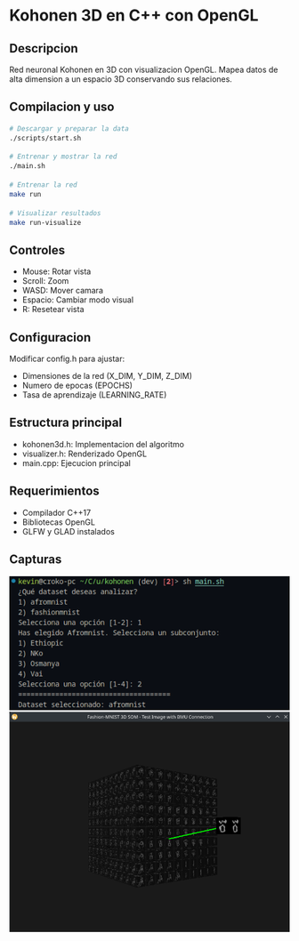 # Kohonen 3D en C++ con OpenGL

## Descripcion

Red neuronal Kohonen en 3D con visualizacion OpenGL. Mapea datos de alta dimension a un espacio 3D conservando sus relaciones.

## Compilacion y uso

```bash
# Descargar y preparar la data
./scripts/start.sh

# Entrenar y mostrar la red
./main.sh

# Entrenar la red
make run

# Visualizar resultados
make run-visualize
```

## Controles

- Mouse: Rotar vista
- Scroll: Zoom
- WASD: Mover camara
- Espacio: Cambiar modo visual
- R: Resetear vista

## Configuracion

Modificar config.h para ajustar:

- Dimensiones de la red (X_DIM, Y_DIM, Z_DIM)
- Numero de epocas (EPOCHS)
- Tasa de aprendizaje (LEARNING_RATE)

## Estructura principal

- kohonen3d.h: Implementacion del algoritmo
- visualizer.h: Renderizado OpenGL
- main.cpp: Ejecucion principal

## Requerimientos

- Compilador C++17
- Bibliotecas OpenGL
- GLFW y GLAD instalados

## Capturas

![alt text](docs/images/image-1.png)
![alt text](docs/images/image.png)